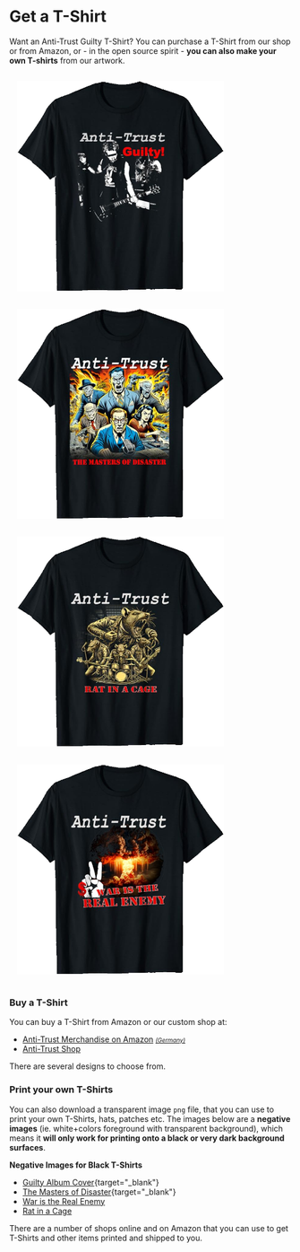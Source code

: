 # Get a T-Shirt

Want an Anti-Trust Guilty T-Shirt? You can purchase a T-Shirt from our shop or from Amazon, or - in the open source spirit - **you can also make your own T-shirts** from our artwork.

<style>
 #TShirtContainer {
    display: flex;
    flex-direction: row;
    
    flex-wrap: wrap;
 }
 #TShirtContainer div { text-align: center; margin: 1em; margin-right: .5em; }
 #TShirtContainer img { max-height: 375px; height: 375px; min-height: 375px;  }
 #TShirtContainer small { font-size: 0.7em; display: block; }
</style>

<div id="TShirtContainer">
  <div>
    <a href="https://amzn.to/4dz04ke">
        <img src="TShirt-Demo-Guilty.png" />
    </a>
  </div>
  <div>
    <a href="https://amzn.to/3UXn2sT">
        <img src="Tshirt-Demo-Masters-of-Disaster.png" />
    </a>
  </div>
 <div>
    <a href="https://amzn.to/3V1KqGP">
        <img src="T-Shirt-Demo-Rat-in-a-Cage.png" />
    </a>
  </div>
   <div>
    <a href="https://amzn.to/4amkASl">
        <img src="T-Shirt-Demo-War-is-the-real-Enemy.png" />
    </a>
  </div>
 
  <!--<div>-->
  <!--  <a href="https://amzn.to/4dz04ke">-->
  <!--      <img src="T-Shirt-War-is-The-Real-Enemy.png" />-->
  <!--  </a>-->
  <!--  <small>War is the real enemy</small>-->
  <!--</div>-->
</div>


### Buy a T-Shirt
You can buy a T-Shirt from Amazon or our custom shop at:

* [Anti-Trust Merchandise on Amazon](https://amzn.to/4bzXgl4) <a href="https://www.amazon.de/s?rh=n%3A77028031%2Cp_4%3AAnti-Trust+Productions&language=en&ref=bl_sl_s_ap_web_77028031" style="font-style: italic; font-size: 0.75em; font-weight: normal">(Germany)</a>
* [Anti-Trust Shop](https://anti-trust-merchandise.printify.me/products)

There are several designs to choose from.

### Print your own T-Shirts
You can also download a transparent image `png` file, that you can use to print your own T-Shirts, hats, patches etc. The images below are a **negative images** (ie. white+colors foreground with transparent background), which means it **will only work for printing onto a black or very dark background surfaces**.

**Negative Images for Black T-Shirts**

* [Guilty Album Cover](T-Shirt-Art-Negative.png){target="_blank"}
* [The Masters of Disaster](T-Shirt-Masters-Of-Disaster-Negative.png){target="_blank"}
* [War is the Real Enemy](T-Shirt-War-Is-The-Real-Enemy.png)
* [Rat in a Cage](T-Shirt-RatInACage.png)

There are a number of shops online and on Amazon that you can use to get T-Shirts and other items printed and shipped to you.